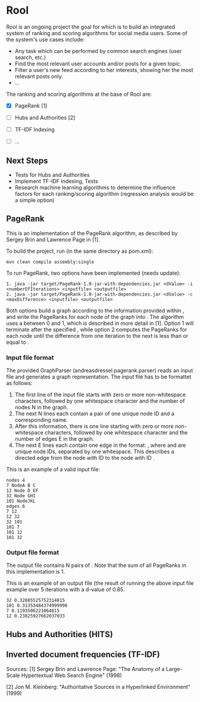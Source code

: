 # Rool

Rool is an ongoing project the goal for which is to build an integrated system of ranking and scoring algorithms for social media users. Some of the system's use cases include:

* Any task which can be performed by common search engines (user search, etc.)
* Find the most relevant user accounts and/or posts for a given topic.
* Filter a user's new feed according to her interests, showing her the most relevant posts only.
* ...

The ranking and scoring algorithms at the base of Rool are:

- [x] PageRank [1]
- [ ] Hubs and Authorities [2]
- [ ] TF-IDF Indexing
- [ ] ...


## Next Steps

* Tests for Hubs and Authorities
* Implement TF-IDF Indexing, Tests
* Research machine learning algorithms to determine the influence factors for each ranking/scoring algorithm (regression analysis would be a simple option)


## PageRank

This is an implementation of the PageRank algorithm, as described by Sergey Brin and Lawrence Page in [1].

To build the project, run (in the same directory as pom.xml):

    mvn clean compile assembly:single

To run PageRank, two options have been implemented (needs update):

    1. java -jar target/PageRank-1.0-jar-with-dependencies.jar <dValue> -i <numberOfIterations> <inputfile> <outputfile>
    2. java -jar target/PageRank-1.0-jar-with-dependencies.jar <dValue> -c <maxDifference> <inputfile> <outputfile>

Both options build a graph according to the information provided within <inputfile>, and write the PageRanks for each node of the graph into <outputfile>. The algorithm uses a <dValue> between 0 and 1, which is described in more detail in [1]. Option 1 will terminate after the specified <numberOfIterations>, while option 2 computes the PageRanks for each node until the difference from one iteration to the next is less than or equal to <maxDifference>.


### Input file format

The provided GraphParser (andreasdressel.pagerank.parser) reads an input file and generates a graph representation. The input file has to be formattet as follows:

1. The first line of the input file starts with zero or more non-whitespace characters, followed by one whitespace character and the number of nodes N in the graph.
2. The next N lines each contain a pair of one unique node ID and a corresponding name.
3. After this information, there is one line starting with zero or more non-whitespace characters, followed by one whitespace character and the number of edges E in the graph.
4. The next E lines each contain one edge in the format: <from> <to>, where <from> and <to> are unique node IDs, separated by one whitespace. This describes a directed edge from the node with ID <from> to the node with ID <to>.

This is an example of a valid input file:

    nodes 4
    7 NodeA B C
    12 Node D EF
    32 Node GHI
    101 NodeJKL
    edges 6
    7 12
    12 32
    32 101
    101 7
    101 12
    101 32


### Output file format

The output file contains N pairs of <nodeID> <PageRank>. Note that the sum of all PageRanks in this implementation is 1.

This is an example of an output file (the result of running the above input file example over 5 iterations with a d-value of 0.85.

    32 0.32885525752314815
    101 0.31353484374999996
    7 0.1193506221064815
    12 0.23825927662037033

## Hubs and Authorities (HITS)



## Inverted document frequencies (TF-IDF)




Sources:
[1] Sergey Brin and Lawrence Page: "The Anatomy of a Large-Scale Hypertextual Web Search Engine" (1998)

[2] Jon M. Kleinberg: "Authoritative Sources in a Hyperlinked Environment" (1999)

